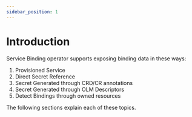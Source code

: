```yaml
---
sidebar_position: 1
---
```


# Introduction

Service Binding operator supports exposing binding data in these ways:

1. Provisioned Service
2. Direct Secret Reference
3. Secret Generated  through CRD/CR annotations
4. Secret Generated through OLM Descriptors
5. Detect Bindings through owned resources

The following sections explain each of these topics.

